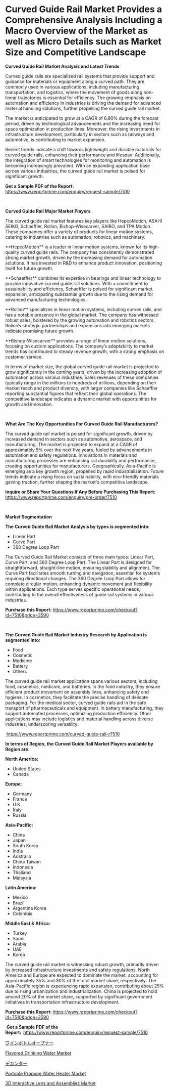 <p><h1>Curved Guide Rail Market Provides a Comprehensive Analysis Including a Macro Overview of the Market as well as Micro Details such as Market Size and Competitive Landscape</h1></p><p><strong>Curved Guide Rail Market Analysis and Latest Trends</strong></p>
<p><p>Curved guide rails are specialized rail systems that provide support and guidance for materials or equipment along a curved path. They are commonly used in various applications, including manufacturing, transportation, and logistics, where the movement of goods along non-linear trajectories is essential for efficiency. The growing emphasis on automation and efficiency in industries is driving the demand for advanced material handling solutions, further propelling the curved guide rail market.</p><p>The market is anticipated to grow at a CAGR of 6.80% during the forecast period, driven by technological advancements and the increasing need for space optimization in production lines. Moreover, the rising investments in infrastructure development, particularly in sectors such as railways and automotive, is contributing to market expansion. </p><p>Recent trends indicate a shift towards lightweight and durable materials for curved guide rails, enhancing their performance and lifespan. Additionally, the integration of smart technologies for monitoring and automation is becoming increasingly prevalent. With an expanding application base across various industries, the curved guide rail market is poised for significant growth.</p></p>
<p><strong>Get a Sample PDF of the Report:&nbsp;</strong> <a href="https://www.reportprime.com/enquiry/request-sample/7510">https://www.reportprime.com/enquiry/request-sample/7510</a></p>
<p>&nbsp;</p>
<p><strong>Curved Guide Rail Major Market Players</strong></p>
<p><p>The curved guide rail market features key players like HepcoMotion, ASAHI SEIKO, Schaeffler, Rollon, Bishop-Wisecarver, SAIBO, and TPA Motion. These companies offer a variety of products for linear motion systems, catering to industries such as automation, robotics, and machinery.</p><p>**HepcoMotion** is a leader in linear motion systems, known for its high-quality curved guide rails. The company has consistently demonstrated strong market growth, driven by the increasing demand for automation solutions. It has invested in R&D to enhance product innovation, positioning itself for future growth.</p><p>**Schaeffler** combines its expertise in bearings and linear technology to provide innovative curved guide rail solutions. With a commitment to sustainability and efficiency, Schaeffler is poised for significant market expansion, anticipating substantial growth due to the rising demand for advanced manufacturing technologies.</p><p>**Rollon** specializes in linear motion systems, including curved rails, and has a notable presence in the global market. The company has witnessed robust sales, bolstered by the growing automation and robotics sectors. Rollon’s strategic partnerships and expansions into emerging markets indicate promising future growth.</p><p>**Bishop-Wisecarver** provides a range of linear motion solutions, focusing on custom applications. The company’s adaptability to market trends has contributed to steady revenue growth, with a strong emphasis on customer service.</p><p>In terms of market size, the global curved guide rail market is projected to grow significantly in the coming years, driven by the increasing adoption of automation across various industries. Sales revenues of these companies typically range in the millions to hundreds of millions, depending on their market reach and product diversity, with larger companies like Schaeffler reporting substantial figures that reflect their global operations. The competitive landscape indicates a dynamic market with opportunities for growth and innovation.</p></p>
<p>&nbsp;</p>
<p><strong>What Are The Key Opportunities For Curved Guide Rail Manufacturers?</strong></p>
<p><p>The curved guide rail market is poised for significant growth, driven by increased demand in sectors such as automotive, aerospace, and manufacturing. The market is projected to expand at a CAGR of approximately 5% over the next five years, fueled by advancements in automation and safety regulations. Innovations in materials and manufacturing processes are enhancing rail durability and performance, creating opportunities for manufacturers. Geographically, Asia-Pacific is emerging as a key growth region, propelled by rapid industrialization. Future trends indicate a rising focus on sustainability, with eco-friendly materials gaining traction, further shaping the market's competitive landscape.</p></p>
<p><strong>Inquire or Share Your Questions If Any Before Purchasing This Report:</strong> <a href="https://www.reportprime.com/enquiry/pre-order/7510">https://www.reportprime.com/enquiry/pre-order/7510</a></p>
<p>&nbsp;</p>
<p><strong>Market Segmentation</strong></p>
<p><strong>The Curved Guide Rail Market Analysis by types is segmented into:</strong></p>
<p><ul><li>Linear Part</li><li>Curve Part</li><li>360 Degree Loop Part</li></ul></p>
<p><p>The Curved Guide Rail Market consists of three main types: Linear Part, Curve Part, and 360 Degree Loop Part. The Linear Part is designed for straightforward, straight-line motion, ensuring stability and alignment. The Curve Part facilitates smooth turning and navigation, essential for systems requiring directional changes. The 360 Degree Loop Part allows for complete circular motion, enhancing dynamic movement and flexibility within applications. Each type serves specific operational needs, contributing to the overall effectiveness of guide rail systems in various industries.</p></p>
<p><strong>Purchase this Report:&nbsp;</strong><a href="https://www.reportprime.com/checkout?id=7510&price=3590">https://www.reportprime.com/checkout?id=7510&price=3590</a></p>
<p>&nbsp;</p>
<p><strong>The Curved Guide Rail Market Industry Research by Application is segmented into:</strong></p>
<p><ul><li>Food</li><li>Cosmetic</li><li>Medicine</li><li>Battery</li><li>Others</li></ul></p>
<p><p>The curved guide rail market application spans various sectors, including food, cosmetics, medicine, and batteries. In the food industry, they ensure efficient product movement on assembly lines, enhancing safety and hygiene. In cosmetics, they facilitate the precise handling of delicate packaging. For the medical sector, curved guide rails aid in the safe transport of pharmaceuticals and equipment. In battery manufacturing, they support automated processes, optimizing production efficiency. Other applications may include logistics and material handling across diverse industries, underscoring versatility.</p></p>
<p><a href="https://www.reportprime.com/curved-guide-rail-r7510">&nbsp;https://www.reportprime.com/curved-guide-rail-r7510</a></p>
<p><strong>In terms of Region, the Curved Guide Rail Market Players available by Region are:</strong></p>
<p>
    <p> <strong> North America: </strong>
        <ul>
            <li>United States</li>
            <li>Canada</li>
        </ul>
        </p> 
    <p> <strong> Europe: </strong>
        <ul>
            <li>Germany</li>
            <li>France</li>
            <li>U.K.</li>
            <li>Italy</li>
            <li>Russia</li>
        </ul>
        </p> 
    <p> <strong> Asia-Pacific: </strong>
        <ul>
            <li>China</li>
            <li>Japan</li>
            <li>South Korea</li>
            <li>India</li>
            <li>Australia</li>
            <li>China Taiwan</li>
            <li>Indonesia</li>
            <li>Thailand</li>
            <li>Malaysia</li>
        </ul>
        </p> 
    <p> <strong> Latin America: </strong>
        <ul>
            <li>Mexico</li>
            <li>Brazil</li>
            <li>Argentina Korea</li>
            <li>Colombia</li>
        </ul>
        </p> 
    <p> <strong> Middle East & Africa: </strong>
        <ul>
            <li>Turkey</li>
            <li>Saudi</li>
            <li>Arabia</li>
            <li>UAE</li>
            <li>Korea</li>
        </ul>
    </p>
    </p>
<p><p>The curved guide rail market is witnessing robust growth, primarily driven by increased infrastructure investments and safety regulations. North America and Europe are expected to dominate the market, accounting for approximately 35% and 30% of the total market share, respectively. The Asia-Pacific region is experiencing rapid expansion, contributing about 25% due to rising urbanization and industrialization. China is projected to hold around 20% of the market share, supported by significant government initiatives in transportation infrastructure development.</p></p>
<p><strong>Purchase this Report: </strong><a href="https://www.reportprime.com/checkout?id=7510&price=3590">https://www.reportprime.com/checkout?id=7510&price=3590</a></p>
<p>&nbsp;<strong>Get a Sample PDF of the Report:&nbsp;&nbsp;</strong><a href="https://www.reportprime.com/enquiry/request-sample/7510">https://www.reportprime.com/enquiry/request-sample/7510</a></p>
<p><strong></strong></p>
<p><p><a href="https://medium.com/@beaumontdavv7mp/%E3%83%AF%E3%82%A4%E3%83%B3%E3%83%9C%E3%83%88%E3%83%AB%E3%82%AA%E3%83%BC%E3%83%97%E3%83%8A%E3%83%BC%E5%B8%82%E5%A0%B4%E8%A6%8F%E6%A8%A1-%E3%82%B7%E3%82%A7%E3%82%A2-%E7%AB%B6%E4%BA%89%E7%92%B0%E5%A2%83%E3%81%8A%E3%82%88%E3%81%B3%E3%83%88%E3%83%AC%E3%83%B3%E3%83%89%E5%88%86%E6%9E%90%E3%83%AC%E3%83%9D%E3%83%BC%E3%83%88-%E3%82%BF%E3%82%A4%E3%83%97%E5%88%A5-%E7%94%A8%E9%80%94%E5%88%A5-%E6%B5%81%E9%80%9A%E3%83%81%E3%83%A3%E3%83%8D%E3%83%AB%E5%88%A5-%E3%82%B0%E3%83%AD%E3%83%BC%E3%83%90%E3%83%AB%E6%A9%9F%E4%BC%9A%E5%88%86%E6%9E%90%E3%81%A8%E6%A5%AD%E7%95%8C%E4%BA%88%E6%B8%AC-2024-2031-64908e5b5a83">ワインボトルオープナー</a></p><p><a href="https://www.linkedin.com/pulse/flavored-drinking-water-market-investigation-industry-evolution-iqrpc?trackingId=4HcF5DEHTgihc7BH9TWfQg%3D%3D">Flavored Drinking Water Market</a></p><p><a href="https://medium.com/@beaumontdavv7mp/%E3%83%87%E3%82%AD%E3%83%A3%E3%83%B3%E3%82%BF%E3%83%BC%E7%94%A3%E6%A5%AD%E3%81%AB%E5%AF%BE%E3%81%99%E3%82%8B%E6%B4%9E%E5%AF%9F-2031%E5%B9%B4%E3%81%BE%E3%81%A7%E3%81%AE%E5%B8%82%E5%A0%B4%E8%B2%A1%E5%8B%99%E7%8A%B6%E6%B3%81-%E5%B8%82%E5%A0%B4%E8%A6%8F%E6%A8%A1-%E5%8F%8E%E7%9B%8A%E5%88%86%E6%9E%90-1d11ebe8bffd">デカンター</a></p><p><a href="https://medium.com/@cathymaggio15/portable-propane-water-heater-market-overview-global-market-trends-and-future-prospects-from-2024-dc36727525ed">Portable Propane Water Heater Market</a></p><p><a href="https://issuu.com/reportprime-2/docs/3d-interactive-lens-and-assemblies-_e925c58f8691fc">3D Interactive Lens and Assemblies Market</a></p></p>